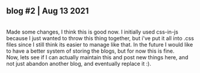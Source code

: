 ## blog #2 | Aug 13 2021
\
Made some changes, I think this is good now. I initially used
css-in-js because I just wanted to throw this thing together,
but i've put it all into .css files since I still think its easier
to manage like that. In the future I would like to have a better
system of storing the blogs, but for now this is fine.
\
Now, lets see if I can actually maintain this and post new things here, and
not just abandon another blog, and eventually replace it :). 